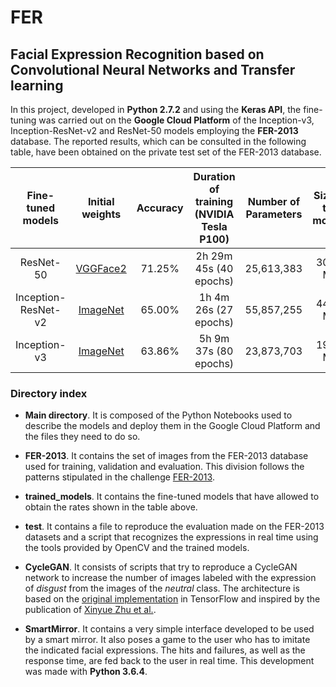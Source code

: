 # FER
## Facial Expression Recognition based on Convolutional Neural Networks and Transfer learning
 
In this project, developed in **Python 2.7.2** and using the **Keras API**, the fine-tuning was carried out on the **Google Cloud Platform** of the Inception-v3, Inception-ResNet-v2 and ResNet-50 models employing the **FER-2013** database. The reported results, which can be consulted in the following table, have been obtained on the private test set of the FER-2013 database.

|  Fine-tuned models  |                       Initial weights                      | Accuracy | Duration of training  (NVIDIA Tesla P100) | Number of Parameters | Size of the models |
|:-------------------:|:----------------------------------------------------------:|:--------:|:-----------------------------------------:|:--------------------:|:------------------:|
|      ResNet-50      | [VGGFace2](http://www.robots.ox.ac.uk/~vgg/data/vgg_face/) |  71.25%  |           2h 29m 45s (40 epochs)          |      25,613,383      |      308.3 MB      |
| Inception-ResNet-v2 |            [ImageNet](http://www.image-net.org/)           |  65.00%  |           1h 4m 26s (27 epochs)           |      55,857,255      |      449.3 MB      |
|     Inception-v3    |            [ImageNet](http://www.image-net.org/)           |  63.86%  |           5h 9m 37s (80 epochs)           |      23,873,703      |      192.1 MB      |

### Directory index

- **Main directory**. It is composed of the Python Notebooks used to describe the models and deploy them in the Google Cloud Platform and the files they need to do so.

- **FER-2013**. It contains the set of images from the FER-2013 database used for training, validation and evaluation. This division follows the patterns stipulated in the challenge [FER-2013](https://www.kaggle.com/c/challenges-in-representation-learning-facial-expression-recognition-challenge/data).

- **trained_models**. It contains the fine-tuned models that have allowed to obtain the rates shown in the table above.

- **test**. It contains a file to reproduce the evaluation made on the FER-2013 datasets and a script that recognizes the expressions in real time using the tools provided by OpenCV and the trained models.

- **CycleGAN**. It consists of scripts that try to reproduce a CycleGAN network to increase the number of images labeled with the expression of _disgust_ from the images of the _neutral_ class. The architecture is based on the [original implementation](https://github.com/junyanz/CycleGAN) in TensorFlow and inspired by the publication of [Xinyue Zhu et al.](https://arxiv.org/abs/1711.00648).

- **SmartMirror**. It contains a very simple interface developed to be used by a smart mirror. It also poses a game to the user who has to imitate the indicated facial expressions. The hits and failures, as well as the response time, are fed back to the user in real time. This development was made with **Python 3.6.4**.

